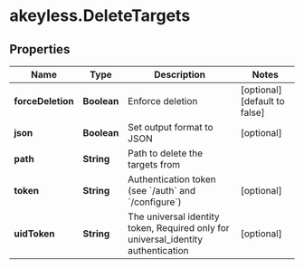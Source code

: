 # akeyless.DeleteTargets

## Properties

Name | Type | Description | Notes
------------ | ------------- | ------------- | -------------
**forceDeletion** | **Boolean** | Enforce deletion | [optional] [default to false]
**json** | **Boolean** | Set output format to JSON | [optional] 
**path** | **String** | Path to delete the targets from | 
**token** | **String** | Authentication token (see &#x60;/auth&#x60; and &#x60;/configure&#x60;) | [optional] 
**uidToken** | **String** | The universal identity token, Required only for universal_identity authentication | [optional] 


